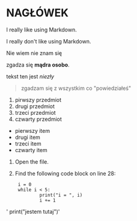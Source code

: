 # NAGŁÓWEK

I really like using Markdown.

I really don't like using Markdown.

Nie wiem nie znam się

zgadza się **mądra osobo**.

tekst ten jest *niezły*

> zgadzam się z wszystkim co "powiedziałeś"

1. pirwszy przedmiot
2. drugi przedmiot
3. trzeci przedmiot
4. czwarty przedmiot

- pierwszy item
- drugi item
- trzeci item
- czwarty item

1. Open the file.
2. Find the following code block on line 28:

        i = 0
        while i < 5:
                print("i = ", i)
                i += 1
                
' print("jestem tutaj")'                


